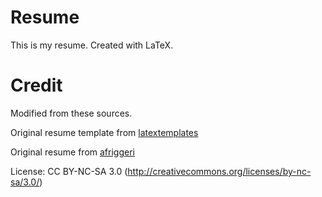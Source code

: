 Resume
=======

This is my resume. Created with LaTeX.


Credit
======

Modified from these sources.

Original resume template from [latextemplates](http://www.latextemplates.com/template/friggeri-resume-cv)

Original resume from [afriggeri](https://github.com/afriggeri/cv)

License:
CC BY-NC-SA 3.0 (http://creativecommons.org/licenses/by-nc-sa/3.0/)
